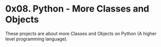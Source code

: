 # 0x08. Python - More Classes and Objects
These projects are about more Classes and Objects on Python (A higher level programming language).
